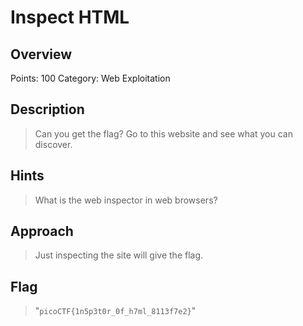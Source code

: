 # Inspect HTML

## Overview
Points: 100
Category: Web Exploitation

## Description
> Can you get the flag? Go to this website and see what you can discover.

## Hints
> What is the web inspector in web browsers?

## Approach

> Just inspecting the site will give the flag.



## Flag
> "`picoCTF{1n5p3t0r_0f_h7ml_8113f7e2}`"

